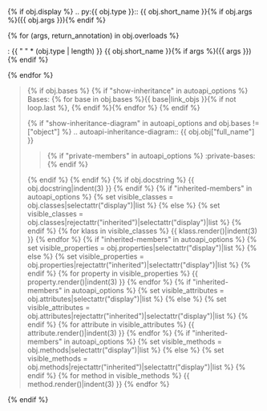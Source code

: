 {% if obj.display %}
.. py:{{ obj.type }}:: {{ obj.short_name }}{% if obj.args %}({{ obj.args }}){% endif %}

{% for (args, return_annotation) in obj.overloads %}

: {{ " " * (obj.type | length) }}   {{ obj.short_name }}{% if args %}({{ args }}){% endif %}

{% endfor %}

> {% if obj.bases %}
> {% if "show-inheritance" in autoapi_options %}
> Bases: {% for base in obj.bases %}{{ base|link_objs }}{% if not loop.last %}, {% endif %}{% endfor %}
> {% endif %}
>
> {% if "show-inheritance-diagram" in autoapi_options and obj.bases != \["object"\] %}
> .. autoapi-inheritance-diagram:: {{ obj.obj\["full_name"\] }}
>
> > {% if "private-members" in autoapi_options %}
> > \:private-bases:
> > {% endif %}
>
> {% endif %}
> {% endif %}
> {% if obj.docstring %}
> {{ obj.docstring|indent(3) }}
> {% endif %}
> {% if "inherited-members" in autoapi_options %}
> {% set visible_classes = obj.classes|selectattr("display")|list %}
> {% else %}
> {% set visible_classes = obj.classes|rejectattr("inherited")|selectattr("display")|list %}
> {% endif %}
> {% for klass in visible_classes %}
> {{ klass.render()|indent(3) }}
> {% endfor %}
> {% if "inherited-members" in autoapi_options %}
> {% set visible_properties = obj.properties|selectattr("display")|list %}
> {% else %}
> {% set visible_properties = obj.properties|rejectattr("inherited")|selectattr("display")|list %}
> {% endif %}
> {% for property in visible_properties %}
> {{ property.render()|indent(3) }}
> {% endfor %}
> {% if "inherited-members" in autoapi_options %}
> {% set visible_attributes = obj.attributes|selectattr("display")|list %}
> {% else %}
> {% set visible_attributes = obj.attributes|rejectattr("inherited")|selectattr("display")|list %}
> {% endif %}
> {% for attribute in visible_attributes %}
> {{ attribute.render()|indent(3) }}
> {% endfor %}
> {% if "inherited-members" in autoapi_options %}
> {% set visible_methods = obj.methods|selectattr("display")|list %}
> {% else %}
> {% set visible_methods = obj.methods|rejectattr("inherited")|selectattr("display")|list %}
> {% endif %}
> {% for method in visible_methods %}
> {{ method.render()|indent(3) }}
> {% endfor %}

{% endif %}
